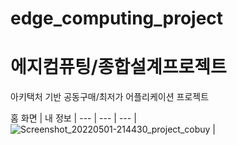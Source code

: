 # edge_computing_project
# 에지컴퓨팅/종합설계프로젝트
아키택처 기반 공동구매/최저가 어플리케이션 프로젝트



홈 화면 | 내 정보 | 
--- | --- | --- |
![Screenshot_20220501-214430_project_cobuy](https://user-images.githubusercontent.com/59782980/166170691-b275d76f-6655-4280-871f-34ab1d8d3c30.jpg) | 
